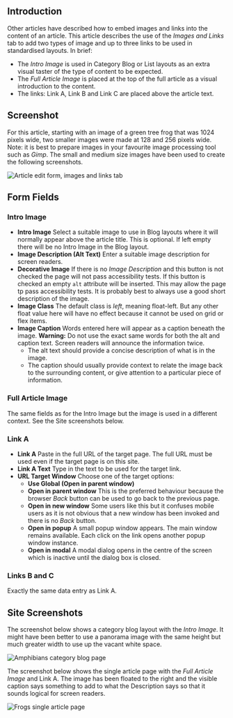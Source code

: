 <!-- Filename: Article_Images_and_Links / Display title: Article: Edit - Images and Links -->

## Introduction

Other articles have described how to embed images and links into the content
of an article. This article describes the use of the *Images and Links* tab
to add two types of image and up to three links to be used in standardised
layouts. In brief:

- The *Intro Image* is used in Category Blog or List layouts as an extra visual
  taster of the type of content to be expected.
- The *Full Article Image* is placed at the top of the full article as a visual
  introduction to the content.
- The links: Link A, Link B and Link C are placed above the article text.

## Screenshot

For this article, starting with an image of a green tree frog that was
1024 pixels wide, two smaller images were made at 128 and 256 pixels wide.
Note: it is best to prepare images in your favourite image processing tool
such as *Gimp*. The small and medium size images have been used to create the
following screenshots.

![Article edit form, images and links tab](../../../en/images/articles/articles-edit-images-and-links-tab.png)

## Form Fields

### Intro Image

- **Intro Image** Select a suitable image to use in Blog layouts where it will
  normally appear above the article title. This is optional. If left empty
  there will be no Intro Image in the Blog layout.
- **Image Description (Alt Text)** Enter a suitable image description for
  screen readers.
- **Decorative Image** If there is no *Image Description* and this button is
  not checked the page will not pass accessibility tests. If this button is
  checked an empty `alt` attribute will be inserted. This may allow the page
  tp pass accessibility tests. It is probably best to always use a good short
  description of the image.
- **Image Class** The default class is *left*, meaning float-left. But any
  other float value here will have no effect because it cannot be used on grid
  or flex items.
- **Image Caption** Words entered here will appear as a caption beneath the
  image. **Warning:** Do not use the exact same words for both the alt and
  caption text. Screen readers will announce the information twice.
    - The alt text should provide a concise description of what is in the image.
    - The caption should usually provide context to relate the image back to
    the surrounding content, or give attention to a particular piece of
    information.

### Full Article Image

The same fields as for the Intro Image but the image is used in a different
context. See the Site screenshots below.

### Link A

- **Link A** Paste in the full URL of the target page. The full URL must be
  used even if the target page is on this site.
- **Link A Text** Type in the text to be used for the target link.
- **URL Target Window** Choose one of the target options:
  - **Use Global (Open in parent window)**
  - **Open in parent window** This is the preferred behaviour because the
    browser *Back* button can be used to go back to the previous page.
  - **Open in new window** Some users like this but it confuses mobile users as
    it is not obvious that a new window has been invoked and there is no *Back*
    button.
  - **Open in popup** A small popup window appears. The main window remains
    available. Each click on the link opens another popup window instance.
  - **Open in modal** A modal dialog opens in the centre of the screen which is
    inactive until the dialog box is closed.

### Links B and C

Exactly the same data entry as Link A.

## Site Screenshots

The screenshot below shows a category blog layout with the *Intro Image*. It
might have been better to use a panorama image with the same height but much
greater width to use up the vacant white space.

![Amphibians category blog page](../../../en/images/articles/articles-site-amphibians-blog.png)

The screenshot below shows the single article page with the *Full Article Image*
and Link A. The image has been floated to the right and the visible caption says
something to add to what the Description says so that it sounds logical for
screen readers.

![Frogs single article page](../../../en/images/articles/articles-site-amphibians-frogs.png)
